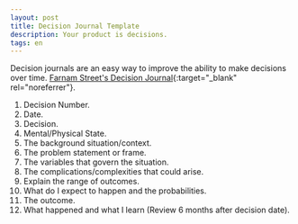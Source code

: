 ```yaml
---
layout: post
title: Decision Journal Template
description: Your product is decisions.
tags: en
---
```


Decision journals are an easy way to improve the ability to make decisions
over time. [Farnam Street's Decision Journal][1]{:target="_blank" rel="noreferrer"}.

1. Decision Number.
2. Date.
3. Decision.
4. Mental/Physical State.
5. The background situation/context.
6. The problem statement or frame.
7. The variables that govern the situation.
8. The complications/complexities that could arise.
9. Explain the range of outcomes.
10. What do I expect to happen and the probabilities.
11. The outcome.
12. What happened and what I learn (Review 6 months after decision date).


[1]: https://fs.blog/2014/02/decision-journal/
